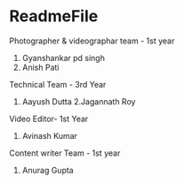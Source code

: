 
# ReadmeFile
Photographer & videographar team - 1st year 

1. Gyanshankar pd singh
2. Anish Pati 


Technical Team - 3rd Year

1. Aayush Dutta
2.Jagannath Roy

Video Editor- 1st Year
1. Avinash Kumar

Content writer Team - 1st year

1. Anurag Gupta


